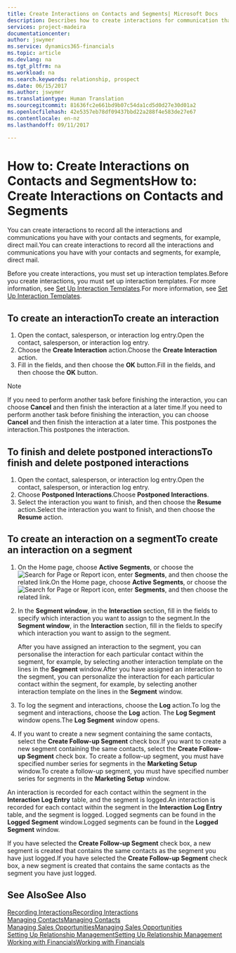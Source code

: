 ```yaml
---
title: Create Interactions on Contacts and Segments| Microsoft Docs
description: Describes how to create interactions for communication that you have with your contacts and segments in Financials, for example, direct mail.
services: project-madeira
documentationcenter: 
author: jswymer
ms.service: dynamics365-financials
ms.topic: article
ms.devlang: na
ms.tgt_pltfrm: na
ms.workload: na
ms.search.keywords: relationship, prospect
ms.date: 06/15/2017
ms.author: jswymer
ms.translationtype: Human Translation
ms.sourcegitcommit: 81636fc2e661bd9b07c54da1cd5d0d27e30d01a2
ms.openlocfilehash: 42e5357eb78df09437bbd22a288f4e583de27e67
ms.contentlocale: en-nz
ms.lasthandoff: 09/11/2017

---
```

# <a name="how-to-create-interactions-on-contacts-and-segments"></a><span data-ttu-id="c8931-103">How to: Create Interactions on Contacts and Segments</span><span class="sxs-lookup"><span data-stu-id="c8931-103">How to: Create Interactions on Contacts and Segments</span></span>
<span data-ttu-id="c8931-104">You can create interactions to record all the interactions and communications you have with your contacts and segments, for example, direct mail.</span><span class="sxs-lookup"><span data-stu-id="c8931-104">You can create interactions to record all the interactions and communications you have with your contacts and segments, for example, direct mail.</span></span>

<span data-ttu-id="c8931-105">Before you create interactions, you must set up interaction templates.</span><span class="sxs-lookup"><span data-stu-id="c8931-105">Before you create interactions, you must set up interaction templates.</span></span> <span data-ttu-id="c8931-106">For more information, see  [Set Up Interaction Templates](marketing-interactions.md).</span><span class="sxs-lookup"><span data-stu-id="c8931-106">For more information, see  [Set Up Interaction Templates](marketing-interactions.md).</span></span>

## <a name="to-create-an-interaction"></a><span data-ttu-id="c8931-107">To create an interaction</span><span class="sxs-lookup"><span data-stu-id="c8931-107">To create an interaction</span></span>
1. <span data-ttu-id="c8931-108">Open the contact, salesperson, or interaction log entry.</span><span class="sxs-lookup"><span data-stu-id="c8931-108">Open the contact, salesperson, or interaction log entry.</span></span>
2. <span data-ttu-id="c8931-109">Choose the **Create Interaction** action.</span><span class="sxs-lookup"><span data-stu-id="c8931-109">Choose the **Create Interaction** action.</span></span>
3. <span data-ttu-id="c8931-110">Fill in the fields, and then choose the **OK** button.</span><span class="sxs-lookup"><span data-stu-id="c8931-110">Fill in the fields, and then choose the **OK** button.</span></span>

> [!NOTE]  
>   <span data-ttu-id="c8931-111">If you need to perform another task before finishing the interaction, you can choose **Cancel** and then finish the interaction at a later time.</span><span class="sxs-lookup"><span data-stu-id="c8931-111">If you need to perform another task before finishing the interaction, you can choose **Cancel** and then finish the interaction at a later time.</span></span> <span data-ttu-id="c8931-112">This postpones the interaction.</span><span class="sxs-lookup"><span data-stu-id="c8931-112">This postpones the interaction.</span></span>

## <a name="to-finish-and-delete-postponed-interactions"></a><span data-ttu-id="c8931-113">To finish and delete postponed interactions</span><span class="sxs-lookup"><span data-stu-id="c8931-113">To finish and delete postponed interactions</span></span>
1. <span data-ttu-id="c8931-114">Open the contact, salesperson, or interaction log entry.</span><span class="sxs-lookup"><span data-stu-id="c8931-114">Open the contact, salesperson, or interaction log entry.</span></span>
2. <span data-ttu-id="c8931-115">Choose **Postponed Interactions**.</span><span class="sxs-lookup"><span data-stu-id="c8931-115">Choose **Postponed Interactions**.</span></span>
3. <span data-ttu-id="c8931-116">Select the interaction you want to finish, and then choose the **Resume** action.</span><span class="sxs-lookup"><span data-stu-id="c8931-116">Select the interaction you want to finish, and then choose the **Resume** action.</span></span>

## <a name="to-create-an-interaction-on-a-segment"></a><span data-ttu-id="c8931-117">To create an interaction on a segment</span><span class="sxs-lookup"><span data-stu-id="c8931-117">To create an interaction on a segment</span></span>
1. <span data-ttu-id="c8931-118">On the Home page, choose **Active Segments**, or choose the ![Search for Page or Report](media/ui-search/search_small.png "Search for Page or Report icon") icon, enter **Segments**, and then choose the related link.</span><span class="sxs-lookup"><span data-stu-id="c8931-118">On the Home page, choose **Active Segments**, or choose the ![Search for Page or Report](media/ui-search/search_small.png "Search for Page or Report icon") icon, enter **Segments**, and then choose the related link.</span></span>
2. <span data-ttu-id="c8931-119">In the **Segment window**, in the **Interaction** section, fill in the fields to specify which interaction you want to assign to the segment.</span><span class="sxs-lookup"><span data-stu-id="c8931-119">In the **Segment window**, in the **Interaction** section, fill in the fields to specify which interaction you want to assign to the segment.</span></span>

    <span data-ttu-id="c8931-120">After you have assigned an interaction to the segment, you can personalise the interaction for each particular contact within the segment, for example, by selecting another interaction template on the lines in the **Segment** window.</span><span class="sxs-lookup"><span data-stu-id="c8931-120">After you have assigned an interaction to the segment, you can personalize the interaction for each particular contact within the segment, for example, by selecting another interaction template on the lines in the **Segment** window.</span></span>  
3. <span data-ttu-id="c8931-121">To log the segment and interactions, choose the **Log** action.</span><span class="sxs-lookup"><span data-stu-id="c8931-121">To log the segment and interactions, choose the **Log** action.</span></span> <span data-ttu-id="c8931-122">The **Log Segment** window opens.</span><span class="sxs-lookup"><span data-stu-id="c8931-122">The **Log Segment** window opens.</span></span>
4. <span data-ttu-id="c8931-123">If you want to create a new segment containing the same contacts, select the **Create Follow-up Segment** check box.</span><span class="sxs-lookup"><span data-stu-id="c8931-123">If you want to create a new segment containing the same contacts, select the **Create Follow-up Segment** check box.</span></span> <span data-ttu-id="c8931-124">To create a follow-up segment, you must have specified number series for segments in the **Marketing Setup** window.</span><span class="sxs-lookup"><span data-stu-id="c8931-124">To create a follow-up segment, you must have specified number series for segments in the **Marketing Setup** window.</span></span>

<span data-ttu-id="c8931-125">An interaction is recorded for each contact within the segment in the **Interaction Log Entry** table, and the segment is logged.</span><span class="sxs-lookup"><span data-stu-id="c8931-125">An interaction is recorded for each contact within the segment in the **Interaction Log Entry** table, and the segment is logged.</span></span> <span data-ttu-id="c8931-126">Logged segments can be found in the **Logged Segment** window.</span><span class="sxs-lookup"><span data-stu-id="c8931-126">Logged segments can be found in the **Logged Segment** window.</span></span>

<span data-ttu-id="c8931-127">If you have selected the **Create Follow-up Segment** check box, a new segment is created that contains the same contacts as the segment you have just logged.</span><span class="sxs-lookup"><span data-stu-id="c8931-127">If you have selected the **Create Follow-up Segment** check box, a new segment is created that contains the same contacts as the segment you have just logged.</span></span>

## <a name="see-also"></a><span data-ttu-id="c8931-128">See Also</span><span class="sxs-lookup"><span data-stu-id="c8931-128">See Also</span></span>
[<span data-ttu-id="c8931-129">Recording Interactions</span><span class="sxs-lookup"><span data-stu-id="c8931-129">Recording Interactions</span></span>](marketing-interactions.md)  
[<span data-ttu-id="c8931-130">Managing Contacts</span><span class="sxs-lookup"><span data-stu-id="c8931-130">Managing Contacts</span></span>](marketing-contacts.md)  
[<span data-ttu-id="c8931-131">Managing Sales Opportunities</span><span class="sxs-lookup"><span data-stu-id="c8931-131">Managing Sales Opportunities</span></span>](marketing-manage-sales-opportunities.md)  
[<span data-ttu-id="c8931-132">Setting Up Relationship Management</span><span class="sxs-lookup"><span data-stu-id="c8931-132">Setting Up Relationship Management</span></span>](marketing-setup-marketing.md)  
[<span data-ttu-id="c8931-133">Working with Financials</span><span class="sxs-lookup"><span data-stu-id="c8931-133">Working with Financials</span></span>](ui-work-product.md)

